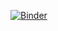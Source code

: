 [![Binder](https://mybinder.org/badge_logo.svg)](https://mybinder.org/v2/gh/asarria48/PruebaBinder/tree/main/HEAD)
